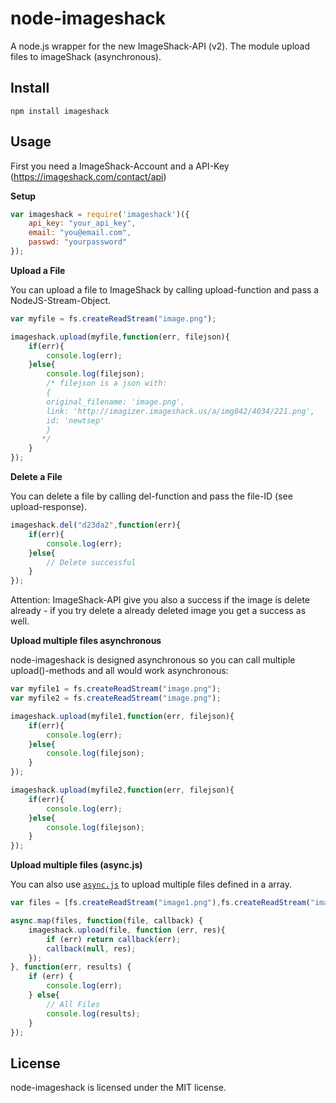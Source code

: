 node-imageshack
===============

A node.js wrapper for the new ImageShack-API (v2). The module upload files to imageShack (asynchronous).

## Install
```
npm install imageshack
```

## Usage

First you need a ImageShack-Account and a API-Key (https://imageshack.com/contact/api)

**Setup**
```javascript
var imageshack = require('imageshack')({
    api_key: "your_api_key",
    email: "you@email.com",
    passwd: "yourpassword"
});
```

**Upload a File**

You can upload a file to ImageShack by calling upload-function and pass a NodeJS-Stream-Object.

```javascript
var myfile = fs.createReadStream("image.png");

imageshack.upload(myfile,function(err, filejson){
    if(err){
        console.log(err);
    }else{
        console.log(filejson);
        /* filejson is a json with:
        { 
        original_filename: 'image.png',
        link: 'http://imagizer.imageshack.us/a/img842/4034/221.png',
        id: 'newtsep' 
        }
       */
    }
});
```

**Delete a File**

You can delete a file by calling del-function and pass the file-ID (see upload-response).

```javascript
imageshack.del("d23da2",function(err){
    if(err){
        console.log(err);
    }else{
        // Delete successful
    }
});
```
Attention: ImageShack-API give you also a success if the image is delete already - if you try delete a already deleted image you get a success as well.


**Upload multiple files asynchronous**

node-imageshack is designed asynchronous so you can call multiple upload()-methods and all would work asynchronous:

```javascript
var myfile1 = fs.createReadStream("image.png");
var myfile2 = fs.createReadStream("image.png");

imageshack.upload(myfile1,function(err, filejson){
    if(err){
        console.log(err);
    }else{
        console.log(filejson);
    }
});

imageshack.upload(myfile2,function(err, filejson){
    if(err){
        console.log(err);
    }else{
        console.log(filejson);
    }
});

```

**Upload multiple files (async.js)**

You can also use [`async.js`](https://github.com/caolan/async) to upload multiple files defined in a array.

```javascript
var files = [fs.createReadStream("image1.png"),fs.createReadStream("image2.png")];

async.map(files, function(file, callback) {
    imageshack.upload(file, function (err, res){
        if (err) return callback(err);
        callback(null, res);
    });
}, function(err, results) {
    if (err) {
        console.log(err);
    } else{
        // All Files
        console.log(results);
    }
});
```

## License

node-imageshack is licensed under the MIT license.
